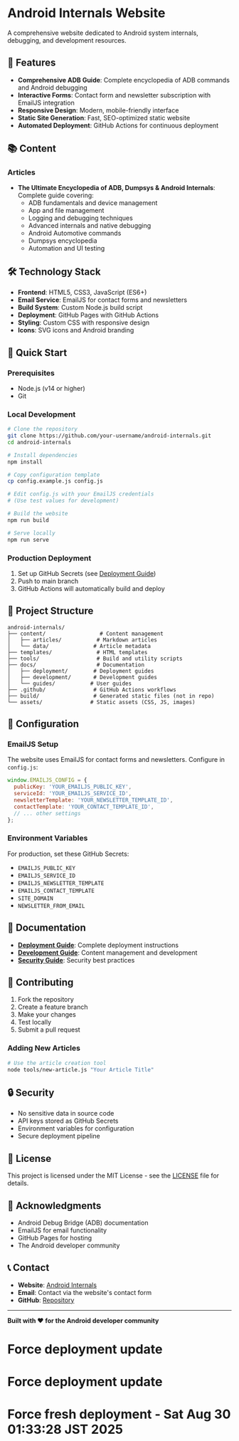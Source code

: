 # Android Internals Website

A comprehensive website dedicated to Android system internals, debugging, and development resources.

## 🚀 Features

- **Comprehensive ADB Guide**: Complete encyclopedia of ADB commands and Android debugging
- **Interactive Forms**: Contact form and newsletter subscription with EmailJS integration
- **Responsive Design**: Modern, mobile-friendly interface
- **Static Site Generation**: Fast, SEO-optimized static website
- **Automated Deployment**: GitHub Actions for continuous deployment

## 📚 Content

### Articles
- **The Ultimate Encyclopedia of ADB, Dumpsys & Android Internals**: Complete guide covering:
  - ADB fundamentals and device management
  - App and file management
  - Logging and debugging techniques
  - Advanced internals and native debugging
  - Android Automotive commands
  - Dumpsys encyclopedia
  - Automation and UI testing

## 🛠️ Technology Stack

- **Frontend**: HTML5, CSS3, JavaScript (ES6+)
- **Email Service**: EmailJS for contact forms and newsletters
- **Build System**: Custom Node.js build script
- **Deployment**: GitHub Pages with GitHub Actions
- **Styling**: Custom CSS with responsive design
- **Icons**: SVG icons and Android branding

## 🚀 Quick Start

### Prerequisites
- Node.js (v14 or higher)
- Git

### Local Development
```bash
# Clone the repository
git clone https://github.com/your-username/android-internals.git
cd android-internals

# Install dependencies
npm install

# Copy configuration template
cp config.example.js config.js

# Edit config.js with your EmailJS credentials
# (Use test values for development)

# Build the website
npm run build

# Serve locally
npm run serve
```

### Production Deployment
1. Set up GitHub Secrets (see [Deployment Guide](docs/deployment/DEPLOYMENT.md))
2. Push to main branch
3. GitHub Actions will automatically build and deploy

## 📁 Project Structure

```
android-internals/
├── content/                 # Content management
│   ├── articles/           # Markdown articles
│   └── data/              # Article metadata
├── templates/              # HTML templates
├── tools/                  # Build and utility scripts
├── docs/                   # Documentation
│   ├── deployment/        # Deployment guides
│   ├── development/       # Development guides
│   └── guides/           # User guides
├── .github/               # GitHub Actions workflows
├── build/                 # Generated static files (not in repo)
└── assets/               # Static assets (CSS, JS, images)
```

## 🔧 Configuration

### EmailJS Setup
The website uses EmailJS for contact forms and newsletters. Configure in `config.js`:

```javascript
window.EMAILJS_CONFIG = {
  publicKey: 'YOUR_EMAILJS_PUBLIC_KEY',
  serviceId: 'YOUR_EMAILJS_SERVICE_ID',
  newsletterTemplate: 'YOUR_NEWSLETTER_TEMPLATE_ID',
  contactTemplate: 'YOUR_CONTACT_TEMPLATE_ID',
  // ... other settings
};
```

### Environment Variables
For production, set these GitHub Secrets:
- `EMAILJS_PUBLIC_KEY`
- `EMAILJS_SERVICE_ID`
- `EMAILJS_NEWSLETTER_TEMPLATE`
- `EMAILJS_CONTACT_TEMPLATE`
- `SITE_DOMAIN`
- `NEWSLETTER_FROM_EMAIL`

## 📖 Documentation

- **[Deployment Guide](docs/deployment/DEPLOYMENT.md)**: Complete deployment instructions
- **[Development Guide](docs/development/content-structure.md)**: Content management and development
- **[Security Guide](docs/deployment/clean-for-github.sh)**: Security best practices

## 🤝 Contributing

1. Fork the repository
2. Create a feature branch
3. Make your changes
4. Test locally
5. Submit a pull request

### Adding New Articles
```bash
# Use the article creation tool
node tools/new-article.js "Your Article Title"
```

## 🔒 Security

- No sensitive data in source code
- API keys stored as GitHub Secrets
- Environment variables for configuration
- Secure deployment pipeline

## 📄 License

This project is licensed under the MIT License - see the [LICENSE](LICENSE) file for details.

## 🙏 Acknowledgments

- Android Debug Bridge (ADB) documentation
- EmailJS for email functionality
- GitHub Pages for hosting
- The Android developer community

## 📞 Contact

- **Website**: [Android Internals](https://www.hemangpandhi.com)
- **Email**: Contact via the website's contact form
- **GitHub**: [Repository](https://github.com/your-username/android-internals)

---

**Built with ❤️ for the Android developer community**
# Force deployment update
# Force deployment update
# Force fresh deployment - Sat Aug 30 01:33:28 JST 2025
